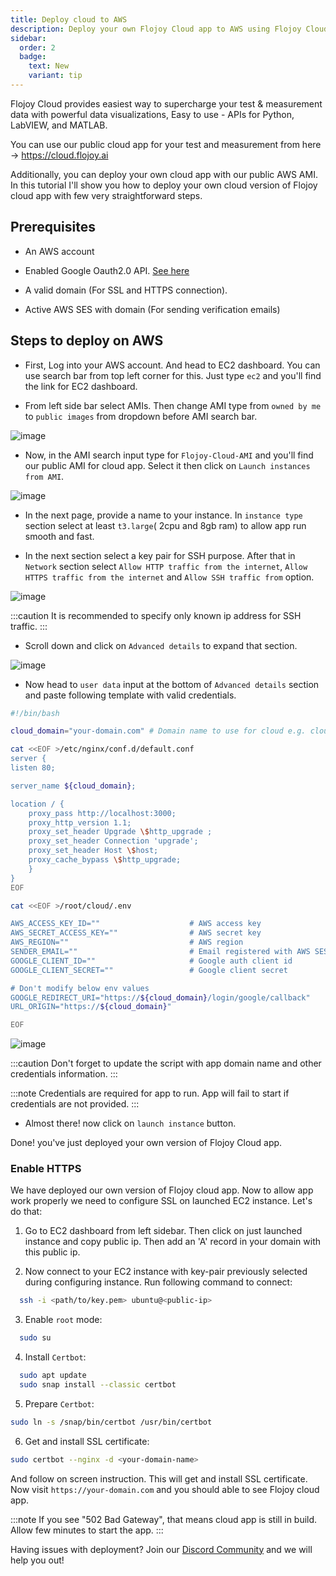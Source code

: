 ```yaml
---
title: Deploy cloud to AWS
description: Deploy your own Flojoy Cloud app to AWS using Flojoy Cloud public AMI.
sidebar:
  order: 2
  badge:
    text: New
    variant: tip
---
```


Flojoy Cloud provides easiest way to supercharge your test & measurement data with
powerful data visualizations, Easy to use - APIs for Python, LabVIEW, and MATLAB.

You can use our public cloud app for your test and measurement from here -> <https://cloud.flojoy.ai>

Additionally, you can deploy your own cloud app with our public AWS AMI. In this tutorial I'll show you how to deploy your own cloud version of Flojoy cloud app with few very straightforward steps.

## Prerequisites

- An AWS account

- Enabled Google Oauth2.0 API. [See here](https://developers.google.com/identity/protocols/oauth2/javascript-implicit-flow)

- A valid domain (For SSL and HTTPS connection).

- Active AWS SES with domain (For sending verification emails)

## Steps to deploy on AWS

- First, Log into your AWS account. And head to EC2 dashboard. You can use search bar from top left corner for this. Just type `ec2` and you'll find the link for EC2 dashboard.

- From left side bar select AMIs. Then change AMI type from `owned by me` to `public images` from dropdown before AMI search bar.

![image](https://res.cloudinary.com/dhopxs1y3/image/upload/v1706057367/flojoy-docs/flojoy-cloud/pper1h8aqpgrsmzvy9iv.png)

- Now, in the AMI search input type for `Flojoy-Cloud-AMI` and you'll find our public AMI for cloud app. Select it then click on `Launch instances from AMI`.

![image](https://res.cloudinary.com/dhopxs1y3/image/upload/v1706057689/flojoy-docs/flojoy-cloud/vqo3c4h6ubypoteekhsr.png)

- In the next page, provide a name to your instance. In `instance type` section select at least `t3.large`( 2cpu and 8gb ram) to allow app run smooth and fast.

- In the next section select a key pair for SSH purpose. After that in `Network` section select `Allow HTTP traffic from the internet`, `Allow HTTPS traffic from the internet` and `Allow SSH traffic from` option.

![image](https://res.cloudinary.com/dhopxs1y3/image/upload/v1706058441/flojoy-docs/flojoy-cloud/klw2yy5kjaqjqzfcupcl.png)

:::caution
It is recommended to specify only known ip address for SSH traffic.
:::

- Scroll down and click on `Advanced details` to expand that section.

![image](https://res.cloudinary.com/dhopxs1y3/image/upload/v1706058310/flojoy-docs/flojoy-cloud/fo7vaykvzuvus76dfjil.png)

- Now head to `user data` input at the bottom of `Advanced details` section and paste following template with valid credentials.

```sh
#!/bin/bash

cloud_domain="your-domain.com" # Domain name to use for cloud e.g. cloud.flojoy.ai

cat <<EOF >/etc/nginx/conf.d/default.conf
server {
listen 80;

server_name ${cloud_domain};

location / {
    proxy_pass http://localhost:3000;
    proxy_http_version 1.1;
    proxy_set_header Upgrade \$http_upgrade ;
    proxy_set_header Connection 'upgrade';
    proxy_set_header Host \$host;
    proxy_cache_bypass \$http_upgrade;
    }
}
EOF

cat <<EOF >/root/cloud/.env

AWS_ACCESS_KEY_ID=""                    # AWS access key
AWS_SECRET_ACCESS_KEY=""                # AWS secret key
AWS_REGION=""                           # AWS region
SENDER_EMAIL=""                         # Email registered with AWS SES for sending verification mails
GOOGLE_CLIENT_ID=""                     # Google auth client id
GOOGLE_CLIENT_SECRET=""                 # Google client secret

# Don't modify below env values
GOOGLE_REDIRECT_URI="https://${cloud_domain}/login/google/callback"
URL_ORIGIN="https://${cloud_domain}"

EOF

```

![image](https://res.cloudinary.com/dhopxs1y3/image/upload/v1706058131/flojoy-docs/flojoy-cloud/rvgasne65widbj0zsoy5.png)

:::caution
Don't forget to update the script with app domain name and other credentials information.
:::

:::note
Credentials are required for app to run. App will fail to start if credentials are not provided.
:::

- Almost there! now click on `launch instance` button.

Done! you've just deployed your own version of Flojoy Cloud app.

### Enable HTTPS

We have deployed our own version of Flojoy cloud app. Now to allow app work properly we need to configure SSL on launched EC2 instance. Let's do that:

1. Go to EC2 dashboard from left sidebar. Then click on just launched instance and copy public ip. Then add an 'A' record in your domain with this public ip.

2. Now connect to your EC2 instance with key-pair previously selected during configuring instance. Run following command to connect:

```sh
  ssh -i <path/to/key.pem> ubuntu@<public-ip>
```

3. Enable `root` mode:

```sh
  sudo su
```

4. Install `Certbot`:

```bash
  sudo apt update
  sudo snap install --classic certbot
```

5. Prepare `Certbot`:

```bash
sudo ln -s /snap/bin/certbot /usr/bin/certbot
```

6. Get and install SSL certificate:

```bash
sudo certbot --nginx -d <your-domain-name>
```

And follow on screen instruction. This will get and install SSL certificate. Now visit `https://your-domain.com` and you should able to see Flojoy cloud app.

:::note
If you see "502 Bad Gateway", that means cloud app is still in build. Allow few minutes to start the app.
:::

Having issues with deployment? Join our [Discord Community](https://discord.gg/7HEBr7yG8c) and we will help you out!
